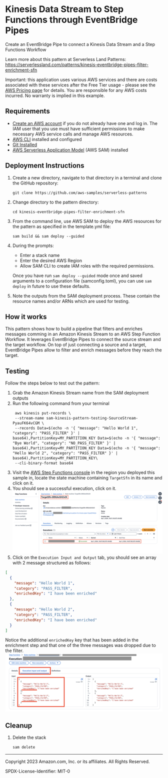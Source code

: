 # Kinesis Data Stream to Step Functions through EventBridge Pipes

Create an EventBridge Pipe to connect a Kinesis Data Stream and a Step Functions Workflow

Learn more about this pattern at Serverless Land Patterns: https://serverlessland.com/patterns/kinesis-eventbridge-pipes-filter-enrichment-sfn

Important: this application uses various AWS services and there are costs associated with these services after the Free Tier usage - please see the [AWS Pricing page](https://aws.amazon.com/pricing/) for details. You are responsible for any AWS costs incurred. No warranty is implied in this example.

## Requirements

* [Create an AWS account](https://portal.aws.amazon.com/gp/aws/developer/registration/index.html) if you do not already have one and log in. The IAM user that you use must have sufficient permissions to make necessary AWS service calls and manage AWS resources.
* [AWS CLI](https://docs.aws.amazon.com/cli/latest/userguide/install-cliv2.html) installed and configured
* [Git Installed](https://git-scm.com/book/en/v2/Getting-Started-Installing-Git)
* [AWS Serverless Application Model](https://docs.aws.amazon.com/serverless-application-model/latest/developerguide/serverless-sam-cli-install.html) (AWS SAM) installed

## Deployment Instructions

1. Create a new directory, navigate to that directory in a terminal and clone the GitHub repository:
    ``` 
    git clone https://github.com/aws-samples/serverless-patterns
    ```
2. Change directory to the pattern directory:
    ```
    cd kinesis-eventbridge-pipes-filter-enrichment-sfn
    ```
3. From the command line, use AWS SAM to deploy the AWS resources for the pattern as specified in the template.yml file:
    ```
    sam build && sam deploy --guided
    ```
4. During the prompts:
    * Enter a stack name
    * Enter the desired AWS Region
    * Allow SAM CLI to create IAM roles with the required permissions.

    Once you have run `sam deploy --guided` mode once and saved arguments to a configuration file (samconfig.toml), you can use `sam deploy` in future to use these defaults.

5. Note the outputs from the SAM deployment process. These contain the resource names and/or ARNs which are used for testing.

## How it works

This pattern shows how to build a pipeline that filters and enriches messages comming in an Amazon Kinesis Stream to an AWS Step Function Workflow. It leverages EventBridge Pipes to connect the source stream and the target workflow. On top of just connecting a source and a target, EventBridge Pipes allow to filter and enrich messages before they reach the target.

## Testing

Follow the steps below to test out the pattern:
1. Grab the Amazon Kinesis Stream name from the SAM deployment outputs
2. Run the following command from your terminal
   ```curl
    aws kinesis put-records \
    --stream-name sam-kinesis-pattern-testing-SourceStream-PyauFK64vCGM \
    --records Data=$(echo -n '{ "message": "Hello World 1", "category": "PASS_FILTER" }' | base64),PartitionKey=MY_PARTITION_KEY Data=$(echo -n '{ "message": "Bye World", "category": "NO_PASS_FILTER" }' | base64),PartitionKey=MY_PARTITION_KEY Data=$(echo -n '{ "message": "Hello World 2", "category": "PASS_FILTER" }' | base64),PartitionKey=MY_PARTITION_KEY\
    --cli-binary-format base64
   ```
3. Visit the [AWS Step Functions console](https://console.aws.amazon.com/states/home?#/statemachines) in the region you deployed this sample in, locate the state machine containing `TargetSfn` in its name and click on it.
4. You should see a successful execution, click on it.
   ![Step Functions Executions](images/1.png)
5. Click on the `Execution Input and Output` tab, you should see an array with 2 message structured as follows:
  ```json
  [
    {
      "message": "Hello World 1",
      "category": "PASS_FILTER",
      "enrichedKey": "I have been enriched"
    },
    {
      "message": "Hello World 2",
      "category": "PASS_FILTER",
      "enrichedKey": "I have been enriched"
    }
  ]
  ```
  Notice the additional `enrichedKey` key that has been added in the enrichment step and that one of the three messages was dropped due to the filter.
  ![Step Functions Execution Result](images/2.png)
   

## Cleanup
 
1. Delete the stack
    ```bash
    sam delete
    ```
----
Copyright 2023 Amazon.com, Inc. or its affiliates. All Rights Reserved.

SPDX-License-Identifier: MIT-0